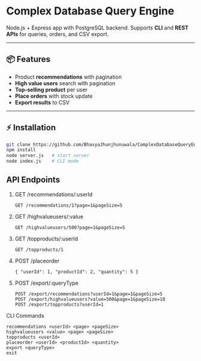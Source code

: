 # Complex Database Query Engine

Node.js + Express app with PostgreSQL backend. Supports **CLI** and **REST APIs** for queries, orders, and CSV export.

---

## 📦 Features
- Product **recommendations** with pagination  
- **High value users** search with pagination  
- **Top-selling product** per user  
- **Place orders** with stock update  
- **Export results** to CSV  

---

## ⚡ Installation
```bash
git clone https://github.com/BhavyaJhunjhunuwala/ComplexDatabaseQueryEngine.git
npm install
node server.js   # start server
node index.js    # CLI mode
```

## API Endpoints
1. GET /recommendations/:userId
   ```
   GET /recommendations/1?page=1&pageSize=5
   ```
2. GET /highvalueusers/:value
   ```
   GET /highvalueusers/500?page=1&pageSize=5
   ```
3. GET /topproducts/:userId
   ```
   GET /topproducts/1
   ```
4. POST /placeorder
   ```
   { "userId": 1, "productId": 2, "quantity": 5 }
   ```
5. POST /export/:queryType
   ```
   POST /export/recommendations?userId=1&page=1&pageSize=5
   POST /export/highvalueusers?value=500&page=1&pageSize=10
   POST /export/topproducts?userId=1
    ```
CLI Commands
```
recommendations <userId> <page> <pageSize>
highvalueusers <value> <page> <pageSize>
topproducts <userId>
placeorder <userId> <productId> <quantity>
export <queryType>
exit
```



